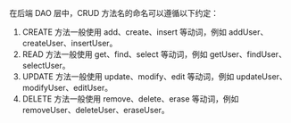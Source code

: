 在后端 DAO 层中，CRUD 方法名的命名可以遵循以下约定：

1. CREATE 方法一般使用 add、create、insert 等动词，例如 addUser、createUser、insertUser。
2. READ 方法一般使用 get、find、select 等动词，例如 getUser、findUser、selectUser。
3. UPDATE 方法一般使用 update、modify、edit 等动词，例如 updateUser、modifyUser、editUser。
4. DELETE 方法一般使用 remove、delete、erase 等动词，例如 removeUser、deleteUser、eraseUser。